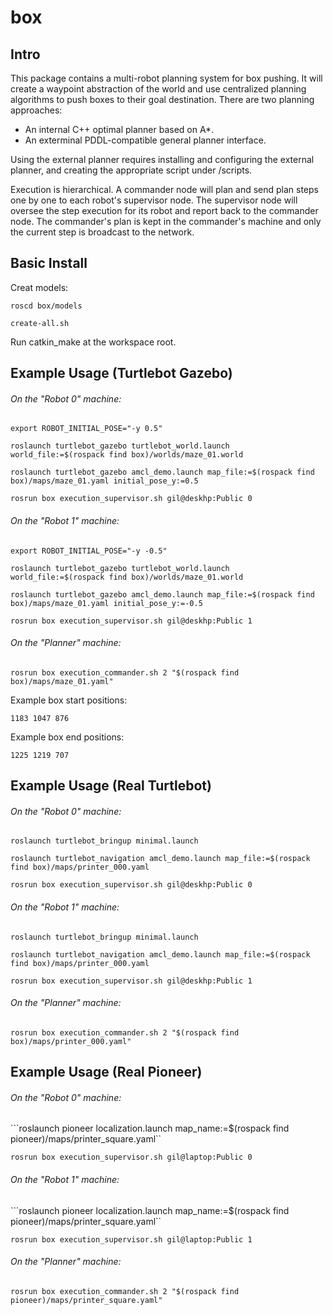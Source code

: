 # box #


## Intro ##


This package contains a multi-robot planning system for box pushing.
It will create a waypoint abstraction of the world and use centralized planning algorithms to push boxes to their goal destination.
There are two planning approaches: 
* An internal C++ optimal planner based on A*.
* An exterminal PDDL-compatible general planner interface.

Using the external planner requires installing and configuring the external planner, and creating the appropriate script under /scripts.

Execution is hierarchical. A commander node will plan and send plan steps one by one to each robot's supervisor node.
The supervisor node will oversee the step execution for its robot and report back to the commander node.
The commander's plan is kept in the commander's machine and only the current step is broadcast to the network. 





## Basic Install ##

Creat models:

```roscd box/models```

```create-all.sh```

Run catkin_make at the workspace root.


## Example Usage (Turtlebot Gazebo) ##

###### On the "Robot 0" machine:

```export ROBOT_INITIAL_POSE="-y 0.5"```

```roslaunch turtlebot_gazebo turtlebot_world.launch world_file:=$(rospack find box)/worlds/maze_01.world```

```roslaunch turtlebot_gazebo amcl_demo.launch map_file:=$(rospack find box)/maps/maze_01.yaml initial_pose_y:=0.5```

```rosrun box execution_supervisor.sh gil@deskhp:Public 0```


###### On the "Robot 1" machine:

```export ROBOT_INITIAL_POSE="-y -0.5"```

```roslaunch turtlebot_gazebo turtlebot_world.launch world_file:=$(rospack find box)/worlds/maze_01.world```

```roslaunch turtlebot_gazebo amcl_demo.launch map_file:=$(rospack find box)/maps/maze_01.yaml initial_pose_y:=-0.5```

```rosrun box execution_supervisor.sh gil@deskhp:Public 1```


###### On the "Planner" machine:

```rosrun box execution_commander.sh 2 "$(rospack find box)/maps/maze_01.yaml"```

Example box start positions:

```1183 1047 876```

Example box end positions:

```1225 1219 707```





## Example Usage (Real Turtlebot) ##


###### On the "Robot 0" machine:

```roslaunch turtlebot_bringup minimal.launch```

```roslaunch turtlebot_navigation amcl_demo.launch map_file:=$(rospack find box)/maps/printer_000.yaml```

```rosrun box execution_supervisor.sh gil@deskhp:Public 0```


###### On the "Robot 1" machine:

```roslaunch turtlebot_bringup minimal.launch```

```roslaunch turtlebot_navigation amcl_demo.launch map_file:=$(rospack find box)/maps/printer_000.yaml```

```rosrun box execution_supervisor.sh gil@deskhp:Public 1```


###### On the "Planner" machine:

```rosrun box execution_commander.sh 2 "$(rospack find box)/maps/printer_000.yaml"```




## Example Usage (Real Pioneer) ##


###### On the "Robot 0" machine:

```roslaunch pioneer localization.launch map_name:=$(rospack find pioneer)/maps/printer_square.yaml``

```rosrun box execution_supervisor.sh gil@laptop:Public 0```


###### On the "Robot 1" machine:

```roslaunch pioneer localization.launch map_name:=$(rospack find pioneer)/maps/printer_square.yaml``

```rosrun box execution_supervisor.sh gil@laptop:Public 1```


###### On the "Planner" machine:

```rosrun box execution_commander.sh 2 "$(rospack find pioneer)/maps/printer_square.yaml"```

